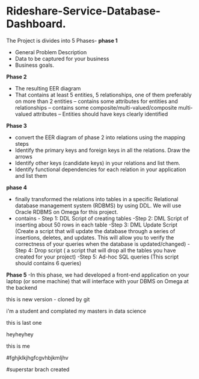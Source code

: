 # Rideshare-Service-Database-Dashboard.
The Project is divides into 5 Phases-
**phase 1**
- General Problem Description
- Data to be captured for your business
- Business goals.

**Phase 2**
- The resulting EER diagram
- That contains at least 5 entities, 5 relationships, one of them preferably on more than 2 entities 
– contains some attributes for entities and relationships
– contains some composite/multi-valued/composite multi-valued attributes
– Entities should have keys clearly identified

**Phase 3**

- convert the EER diagram of phase 2 into relations using the mapping steps
- Identify the primary keys and foreign keys in all the relations. Draw the arrows
- Identify other keys (candidate keys) in your relations and list them.
- Identify functional dependencies for each relation in your application and list them


**phase 4**

- finally transformed the relations into tables in a specific Relational database 
management system (RDBMS) by using DDL. We will use Oracle RDBMS on Omega for this 
project.
- contains - Step 1: DDL Script of creating tables
-Step 2: DML Script of inserting about 50 rows in each table
-Step 3: DML Update Script (Create a script that will update the database through a series of insertions, deletes, and updates. 
This will allow you to verify the correctness of your queries when the database is 
updated/changed)
-Step 4: Drop script ( a script that will drop all the tables you have created for your project)
-Step 5: Ad-hoc SQL queries (This script should 
contains 6 queries)


**Phase 5**
-In this phase, we had developed a front-end application on your laptop (or some machine) that 
will interface with your DBMS on Omega at the backend




this is new version - cloned by git



i'm a student and complated my masters in data science


this is last one



heyheyhey


this is me



#fghjklkjhgfcgvhbjkmljhv




#superstar brach created